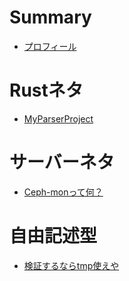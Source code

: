 # Summary
- [プロフィール](./profile.md)

# Rustネタ
- [MyParserProject](./rust/my_parser_project/summary.md)

# サーバーネタ
- [Ceph-monって何？](./ceph/bm001_ceph-monってなに？/Readme.md)

# 自由記述型
- [検証するならtmp使えや](./freewrite/tmptukaeya.md)